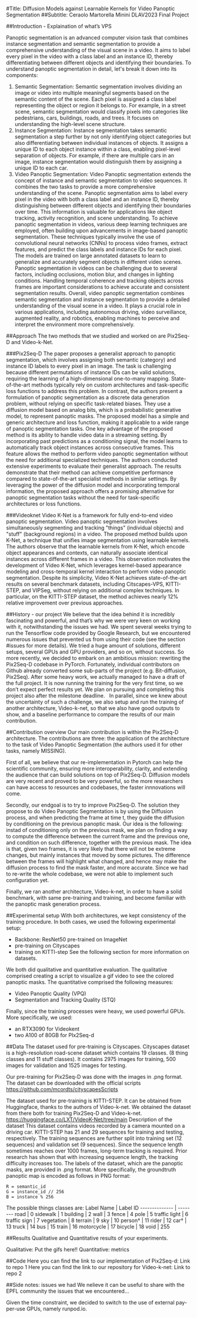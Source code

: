#Title: Diffusion Models against Learnable Kernels for Video Panoptic Segmentation
##Subtitle: Ceraolo Martorella Minini DLAV2023 Final Project

##Introduction - Explaination of what’s VPS

Panoptic segmentation is an advanced computer vision task that combines instance segmentation and semantic segmentation to provide a comprehensive understanding of the visual scene in a video. It aims to label every pixel in the video with a class label and an instance ID, thereby differentiating between different objects and identifying their boundaries.
To understand panoptic segmentation in detail, let's break it down into its components:
1. Semantic Segmentation: Semantic segmentation involves dividing an image or video into multiple meaningful segments based on the semantic content of the scene. Each pixel is assigned a class label representing the object or region it belongs to. For example, in a street scene, semantic segmentation would classify pixels into categories like pedestrians, cars, buildings, roads, and trees. It focuses on understanding the high-level scene structure.
2. Instance Segmentation: Instance segmentation takes semantic segmentation a step further by not only identifying object categories but also differentiating between individual instances of objects. It assigns a unique ID to each object instance within a class, enabling pixel-level separation of objects. For example, if there are multiple cars in an image, instance segmentation would distinguish them by assigning a unique ID to each car.
3. Video Panoptic Segmentation: Video Panoptic segmentation extends the concept of instance and semantic segmentation to video sequences. It combines the two tasks to provide a more comprehensive understanding of the scene. Panoptic segmentation aims to label every pixel in the video with both a class label and an instance ID, thereby distinguishing between different objects and identifying their boundaries over time. This information is valuable for applications like object tracking, activity recognition, and scene understanding.
To achieve panoptic segmentation in videos, various deep learning techniques are employed, often building upon advancements in image-based panoptic segmentation. These techniques typically involve the use of convolutional neural networks (CNNs) to process video frames, extract features, and predict the class labels and instance IDs for each pixel. The models are trained on large annotated datasets to learn to generalize and accurately segment objects in different video scenes.
Panoptic segmentation in videos can be challenging due to several factors, including occlusions, motion blur, and changes in lighting conditions. Handling temporal coherence and tracking objects across frames are important considerations to achieve accurate and consistent segmentation results. Overall, video panoptic segmentation combines semantic segmentation and instance segmentation to provide a detailed understanding of the visual scene in a video. It plays a crucial role in various applications, including autonomous driving, video surveillance, augmented reality, and robotics, enabling machines to perceive and interpret the environment more comprehensively.


##Approach
The two methods that we studied and worked on are Pix2Seq-D and Video-k-Net.

###Pix2Seq-D
The paper proposes a generalist approach to panoptic segmentation, which involves assigning both semantic (category) and instance ID labels to every pixel in an image. The task is challenging because different permutations of instance IDs can be valid solutions, requiring the learning of a high-dimensional one-to-many mapping. State-of-the-art methods typically rely on custom architectures and task-specific loss functions to address this problem.
In contrast, the authors present a formulation of panoptic segmentation as a discrete data generation problem, without relying on specific task-related biases. They use a diffusion model based on analog bits, which is a probabilistic generative model, to represent panoptic masks. The proposed model has a simple and generic architecture and loss function, making it applicable to a wide range of panoptic segmentation tasks.
One key advantage of the proposed method is its ability to handle video data in a streaming setting. By incorporating past predictions as a conditioning signal, the model learns to automatically track object instances across consecutive frames. This feature allows the method to perform video panoptic segmentation without the need for additional specialized techniques.
The authors conducted extensive experiments to evaluate their generalist approach. The results demonstrate that their method can achieve competitive performance compared to state-of-the-art specialist methods in similar settings. By leveraging the power of the diffusion model and incorporating temporal information, the proposed approach offers a promising alternative for panoptic segmentation tasks without the need for task-specific architectures or loss functions.



###Videoknet
Video K-Net is a framework for fully end-to-end video panoptic segmentation. Video panoptic segmentation involves simultaneously segmenting and tracking "things" (individual objects) and "stuff" (background regions) in a video. The proposed method builds upon K-Net, a technique that unifies image segmentation using learnable kernels. The authors observe that the learnable kernels from K-Net, which encode object appearances and contexts, can naturally associate identical instances across different frames in a video. This observation motivates the development of Video K-Net, which leverages kernel-based appearance modeling and cross-temporal kernel interaction to perform video panoptic segmentation.
Despite its simplicity, Video K-Net achieves state-of-the-art results on several benchmark datasets, including Citscapes-VPS, KITTI-STEP, and VIPSeg, without relying on additional complex techniques. In particular, on the KITTI-STEP dataset, the method achieves nearly 12% relative improvement over previous approaches. 


##History - our project
We believe that the idea behind it is incredibly fascinating and powerful, and that’s why we were very keen on working with it, notwithstanding the issues we had. We spent several weeks trying to run the Tensorflow code provided by Google Research, but we encountered numerous issues that prevented us from using their code (see the section #issues for more details). We tried a huge amount of solutions, different setups, several GPUs and GPU providers, and so on, without success. So more recently, we decided to embark on an ambitious mission: rewriting the Pix2Seq-D codebase in PyTorch. Fortunately, individual contributors on Github already converted some sub-parts of the project (e.g. Bit-diffusion, Pix2Seq). After some heavy work, we actually managed to have a draft of the full project. It is now running the training for the very first time, so we don’t expect perfect results yet. We plan on pursuing and completing this project also after the milestone deadline.
 
In parallel, since we knew about the uncertainty of such a challenge, we also setup and run the training of another architecture, Video-k-net, so that we also have good outputs to show, and a baseline performance to compare the results of our main contribution.


##Contribution overview
Our main contribution is within the Pix2Seq-D architecture. The contributions are three: the application of the architecture to the task of Video Panoptic Segmentation (the authors used it for other tasks, namely MISSING). 


First of all, we believe that our re-implementation in Pytorch can help the scientific community, ensuring more interoperability, clarity, and extending the audience that can build solutions on top of Pix2Seq-D. Diffusion models are very recent and proved to be very powerful, so the more researchers can have access to resources and codebases, the faster innnovations will come. 

Secondly, our endgoal is to try to improve Pix2Seq-D. The solution they propose to do Video Panoptic Segmentation is by using the Diffusion process, and when predicting the frame at time t, they guide the diffusion by conditioning on the previous panoptic mask. Our idea is the following: instad of conditioning only on the previous mask, we plan on finding a way to compute the difference between the current frame and the previous one, and condition on such difference, together with the previous mask. The idea is that, given two frames, it is very likely that there will not be extreme changes, but mainly instances that moved by some pictures. The difference between the frames will highlight what changed, and hence may make the diffusion process to find the mask faster, and more accurate. Since we had to re-write the whole codebase, we were not able to implement such configuration yet.

Finally, we ran another architecture, Video-k-net, in order to have a solid benchmark, with same pre-training and training, and become familiar with the panoptic mask generation process.


##Experimental setup
With both architectures, we kept consistency of the training procedure. In both cases, we used the following experimental setup:
- Backbone: ResNet50 pre-trained on ImageNet
- pre-training on Cityscapes
- training on KITTI-step
See the following section for more information on datasets.

We both did qualitative and quantitative evaluation. The qualitative comprised creating a script to visualize a gif video to see the colored panoptic masks. The quantitative comprised the following measures:
- Video Panoptic Quality (VPQ) 
- Segmentation and Tracking Quality (STQ)

Finally, since the training processes were heavy, we used powerful GPUs. More specifically, we used:
- an RTX3090 for Videokent
- two A100 of 80GB for PIx2Seq-d

##Data
The dataset used for pre-training is Cityscapes. Cityscapes dataset is a high-resolution road-scene dataset which contains 19 classes. (8 thing classes and 11 stuff classes). It contains 2975 images for training, 500 images for validation and 1525 images for testing.

Our pre-training for Pix2Seq-D was done with the images in .png format. The dataset can be downloaded with the official scripts https://github.com/mcordts/cityscapesScripts

The dataset used for pre-training is KITTI-STEP. 
It can be obtained from Huggingface, thanks to the authors of Video-k-net. We obtained the dataset from there both for training Pix2Seq-D and Video-k-net. https://huggingface.co/LXT/VideoK-Net/tree/main
Description of the dataset
This dataset contains videos recorded by a camera mounted on a driving car. KITTI-STEP has 21 and 29 sequences for training and testing, respectively. The training sequences are further split into training set (12 sequences) and validation set (9 sequences). Since the sequence length sometimes reaches over 1000 frames, long-term tracking is required. Prior research has shown that with increasing sequence length, the tracking difficulty increases too.
The labels of the dataset, which are the panoptic masks, are provided in .png format. More specifically, the groundtruth panoptic map is encoded as follows in PNG format:

```
R = semantic_id
G = instance_id // 256
B = instance % 256
```


The possible things classes are:
Label Name     | Label ID
-------------- | --------
road           | 0
sidewalk       | 1
building       | 2
wall           | 3
fence          | 4
pole           | 5
traffic light  | 6
traffic sign   | 7
vegetation     | 8
terrain        | 9
sky            | 10
person&dagger; | 11
rider          | 12
car&dagger;    | 13
truck          | 14
bus            | 15
train          | 16
motorcycle     | 17
bicycle        | 18
void           | 255

##Results
Qualitative and Quantitative results of your experiments. 

Qualitative: Put the gifs here!!
Quantitative: metrics


##Code
Here you can find the link to our implementation of Pix2Seq-d: Link to repo 1 
Here you can find the link to our repository for Video-k-net: Link to repo 2

##Side notes: issues we had
We nelieve it can be useful to share with the EPFL community the issues that we encountered…

Given the time constraint, we decided to switch to the use of external pay-per-use GPUs, namely runpod.io.
